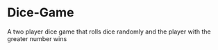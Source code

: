 # Dice-Game
A two player dice game that rolls dice randomly and the player with the greater number wins

